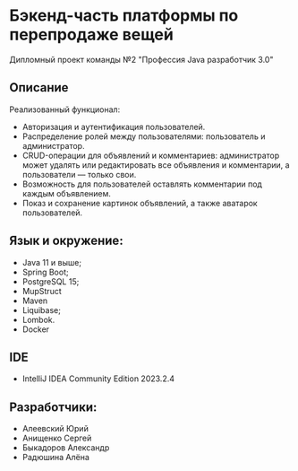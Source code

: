 # Бэкенд-часть платформы по перепродаже вещей

Дипломный проект команды №2
"Профессия Java разработчик 3.0"

## Описание

Реализованный функционал:
- Авторизация и аутентификация пользователей.
- Распределение ролей между пользователями: пользователь и администратор.
- CRUD-операции для объявлений и комментариев: администратор может удалять или редактировать все объявления и комментарии, а пользователи — только свои.
- Возможность для пользователей оставлять комментарии под каждым объявлением.
- Показ и сохранение картинок объявлений, а также аватарок пользователей.

## Язык и окружение:
- Java 11 и выше;
- Spring Boot;
- PostgreSQL 15;
- MupStruct
- Maven
- Liquibase;
- Lombok.
- Docker

## IDE
- IntelliJ IDEA Community Edition 2023.2.4

## Разработчики:
- Алеевский Юрий
- Анищенко Сергей
- Быкадоров Александр
- Радюшина Алёна
